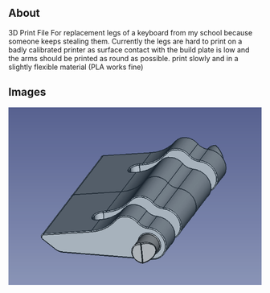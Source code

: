 ## About
3D Print File For replacement legs of a keyboard from my school because someone keeps stealing them.
Currently the legs are hard to print on a badly calibrated printer as surface contact with the build plate is low and the arms should be printed as round as possible.
print slowly and in a slightly flexible material (PLA works fine)

## Images

![Picture of Model in Cad Software](https://github.com/CaliOn2/3d_Keyboard_Leg/blob/main/3d_model.png)

